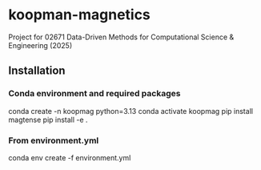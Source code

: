 # koopman-magnetics
Project for 02671 Data-Driven Methods for Computational Science & Engineering (2025)

## Installation
### Conda environment and required packages
conda create -n koopmag python=3.13
conda activate koopmag
pip install magtense
pip install -e .

### From environment.yml
conda env create -f environment.yml
